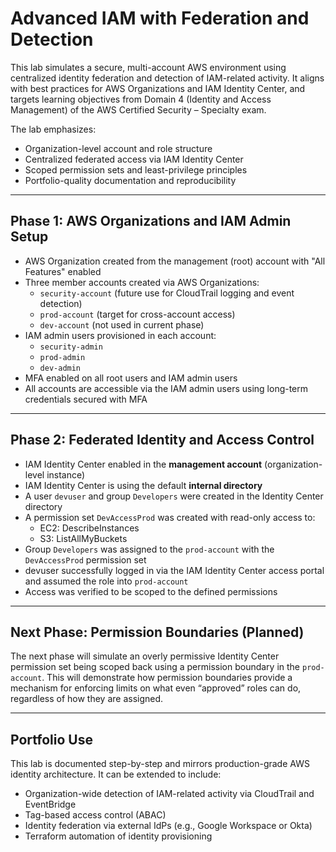# Advanced IAM with Federation and Detection

This lab simulates a secure, multi-account AWS environment using centralized identity federation and detection of IAM-related activity. It aligns with best practices for AWS Organizations and IAM Identity Center, and targets learning objectives from Domain 4 (Identity and Access Management) of the AWS Certified Security – Specialty exam.

The lab emphasizes:
- Organization-level account and role structure
- Centralized federated access via IAM Identity Center
- Scoped permission sets and least-privilege principles
- Portfolio-quality documentation and reproducibility

---

## Phase 1: AWS Organizations and IAM Admin Setup

- AWS Organization created from the management (root) account with "All Features" enabled
- Three member accounts created via AWS Organizations:
  - `security-account` (future use for CloudTrail logging and event detection)
  - `prod-account` (target for cross-account access)
  - `dev-account` (not used in current phase)
- IAM admin users provisioned in each account:
  - `security-admin`
  - `prod-admin`
  - `dev-admin`
- MFA enabled on all root users and IAM admin users
- All accounts are accessible via the IAM admin users using long-term credentials secured with MFA

---

## Phase 2: Federated Identity and Access Control

- IAM Identity Center enabled in the **management account** (organization-level instance)
- IAM Identity Center is using the default **internal directory**
- A user `devuser` and group `Developers` were created in the Identity Center directory
- A permission set `DevAccessProd` was created with read-only access to:
  - EC2: DescribeInstances
  - S3: ListAllMyBuckets
- Group `Developers` was assigned to the `prod-account` with the `DevAccessProd` permission set
- devuser successfully logged in via the IAM Identity Center access portal and assumed the role into `prod-account`
- Access was verified to be scoped to the defined permissions

---

## Next Phase: Permission Boundaries (Planned)

The next phase will simulate an overly permissive Identity Center permission set being scoped back using a permission boundary in the `prod-account`. This will demonstrate how permission boundaries provide a mechanism for enforcing limits on what even “approved” roles can do, regardless of how they are assigned.

---

## Portfolio Use

This lab is documented step-by-step and mirrors production-grade AWS identity architecture. It can be extended to include:

- Organization-wide detection of IAM-related activity via CloudTrail and EventBridge
- Tag-based access control (ABAC)
- Identity federation via external IdPs (e.g., Google Workspace or Okta)
- Terraform automation of identity provisioning

